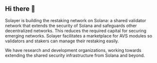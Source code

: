 ## Hi there 👋

Solayer is building the restaking network on Solana: a shared validator network that extends the security of Solana and safeguards other decentralized networks. This reduces the required capital for securing emerging networks. Solayer facilitates  a marketplace for AVS modules so validators and stakers can manage their restaking easily.

We have research and development organizations, working towards extending the shared security infrastructure from Solana and beyond. 
